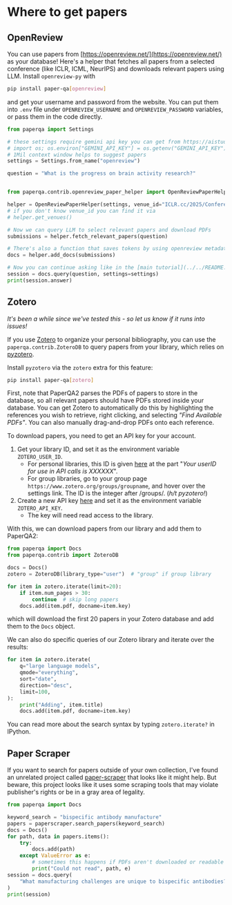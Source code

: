 # Where to get papers

## OpenReview

You can use papers from [https://openreview.net/](https://openreview.net/) as your database!
Here's a helper that fetches all papers from a selected conference (like ICLR, ICML, NeurIPS) and downloads relevant papers using LLM. Install `openreview-py` with

```bash
pip install paper-qa[openreview]
```

and get your username and password from the website. You can put them into `.env` file under `OPENREVIEW_USERNAME` and `OPENREVIEW_PASSWORD` variables, or pass them in the code directly.

```python
from paperqa import Settings

# these settings require gemini api key you can get from https://aistudio.google.com/
# import os; os.environ["GEMINI_API_KEY"] = os.getenv("GEMINI_API_KEY")
# 1Mil context window helps to suggest papers
settings = Settings.from_name("openreview")

question = "What is the progress on brain activity research?"


from paperqa.contrib.openreview_paper_helper import OpenReviewPaperHelper

helper = OpenReviewPaperHelper(settings, venue_id="ICLR.cc/2025/Conference")
# if you don't know venue_id you can find it via
# helper.get_venues()

# Now we can query LLM to select relevant papers and download PDFs
submissions = helper.fetch_relevant_papers(question)

# There's also a function that saves tokens by using openreview metadata for citations
docs = helper.add_docs(submissions)

# Now you can continue asking like in the [main tutorial](../../README.md)
session = docs.query(question, settings=settings)
print(session.answer)
```

## Zotero

_It's been a while since we've tested this - so let us know if it runs into issues!_

If you use [Zotero](https://www.zotero.org/) to organize your personal bibliography,
you can use the `paperqa.contrib.ZoteroDB` to query papers from your library,
which relies on [pyzotero](https://github.com/urschrei/pyzotero).

Install `pyzotero` via the `zotero` extra for this feature:

```bash
pip install paper-qa[zotero]
```

First, note that PaperQA2 parses the PDFs of papers to store in the database,
so all relevant papers should have PDFs stored inside your database.
You can get Zotero to automatically do this by highlighting the references
you wish to retrieve, right clicking, and selecting _"Find Available PDFs"_.
You can also manually drag-and-drop PDFs onto each reference.

To download papers, you need to get an API key for your account.

1. Get your library ID, and set it as the environment variable `ZOTERO_USER_ID`.
   - For personal libraries, this ID is given [here](https://www.zotero.org/settings/keys) at the part "_Your userID for use in API calls is XXXXXX_".
   - For group libraries, go to your group page `https://www.zotero.org/groups/groupname`, and hover over the settings link. The ID is the integer after /groups/. (_h/t pyzotero!_)
2. Create a new API key [here](https://www.zotero.org/settings/keys/new) and set it as the environment variable `ZOTERO_API_KEY`.
   - The key will need read access to the library.

With this, we can download papers from our library and add them to PaperQA2:

```python
from paperqa import Docs
from paperqa.contrib import ZoteroDB

docs = Docs()
zotero = ZoteroDB(library_type="user")  # "group" if group library

for item in zotero.iterate(limit=20):
    if item.num_pages > 30:
        continue  # skip long papers
    docs.add(item.pdf, docname=item.key)
```

which will download the first 20 papers in your Zotero database and add
them to the `Docs` object.

We can also do specific queries of our Zotero library and iterate over the results:

```python
for item in zotero.iterate(
    q="large language models",
    qmode="everything",
    sort="date",
    direction="desc",
    limit=100,
):
    print("Adding", item.title)
    docs.add(item.pdf, docname=item.key)
```

You can read more about the search syntax by typing `zotero.iterate?` in IPython.

## Paper Scraper

If you want to search for papers outside of your own collection, I've found an unrelated project called [paper-scraper](https://github.com/blackadad/paper-scraper) that looks
like it might help. But beware, this project looks like it uses some scraping tools that may violate publisher's rights or be in a gray area of legality.

```python
from paperqa import Docs

keyword_search = "bispecific antibody manufacture"
papers = paperscraper.search_papers(keyword_search)
docs = Docs()
for path, data in papers.items():
    try:
        docs.add(path)
    except ValueError as e:
        # sometimes this happens if PDFs aren't downloaded or readable
        print("Could not read", path, e)
session = docs.query(
    "What manufacturing challenges are unique to bispecific antibodies?"
)
print(session)
```
